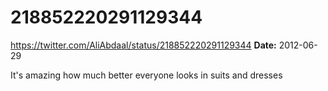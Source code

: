 # 218852220291129344
https://twitter.com/AliAbdaal/status/218852220291129344
**Date:** 2012-06-29

It's amazing how much better everyone looks in suits and dresses
